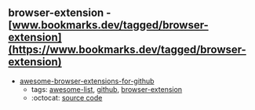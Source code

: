 browser-extension - [www.bookmarks.dev/tagged/browser-extension](https://www.bookmarks.dev/tagged/browser-extension)
---
* [awesome-browser-extensions-for-github](https://github.com/stefanbuck/awesome-browser-extensions-for-github#readme)
    * tags: [awesome-list](../tagged/awesome-list.md), [github](../tagged/github.md), [browser-extension](../tagged/browser-extension.md)
    * :octocat: [source code](https://github.com/stefanbuck/awesome-browser-extensions-for-github#readme)
